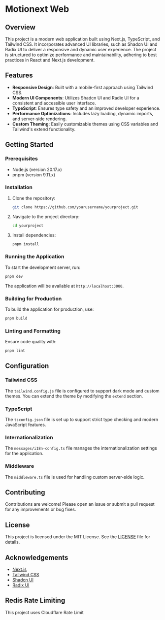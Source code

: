 # Motionext Web

## Overview

This project is a modern web application built using Next.js, TypeScript, and Tailwind CSS. It incorporates advanced UI libraries, such as Shadcn UI and Radix UI to deliver a responsive and dynamic user experience. The project is structured to optimize performance and maintainability, adhering to best practices in React and Next.js development.

## Features

- **Responsive Design**: Built with a mobile-first approach using Tailwind CSS.
- **Modern UI Components**: Utilizes Shadcn UI and Radix UI for a consistent and accessible user interface.
- **TypeScript**: Ensures type safety and an improved developer experience.
- **Performance Optimizations**: Includes lazy loading, dynamic imports, and server-side rendering.
- **Custom Theming**: Easily customizable themes using CSS variables and Tailwind's extend functionality.

## Getting Started

### Prerequisites

- Node.js (version 20.17.x)
- pnpm (version 9.11.x)

### Installation

1. Clone the repository:

   ```bash
   git clone https://github.com/yourusername/yourproject.git
   ```

2. Navigate to the project directory:

   ```bash
   cd yourproject
   ```

3. Install dependencies:

   ```bash
   pnpm install
   ```

### Running the Application

To start the development server, run:

```bash
pnpm dev
```

The application will be available at `http://localhost:3000`.

### Building for Production

To build the application for production, use:

```bash
pnpm build
```

### Linting and Formatting

Ensure code quality with:

```bash
pnpm lint
```

## Configuration

### Tailwind CSS

The `tailwind.config.js` file is configured to support dark mode and custom themes. You can extend the theme by modifying the `extend` section.

### TypeScript

The `tsconfig.json` file is set up to support strict type checking and modern JavaScript features.

### Internationalization

The `messages/i18n-config.ts` file manages the internationalization settings for the application.

### Middleware

The `middleware.ts` file is used for handling custom server-side logic.

## Contributing

Contributions are welcome! Please open an issue or submit a pull request for any improvements or bug fixes.

## License

This project is licensed under the MIT License. See the [LICENSE](LICENSE) file for details.

## Acknowledgements

- [Next.js](https://nextjs.org/)
- [Tailwind CSS](https://tailwindcss.com/)
- [Shadcn UI](https://shadcn.dev/)
- [Radix UI](https://radix-ui.com/)

## Redis Rate Limiting

This project uses Cloudflare Rate Limit
